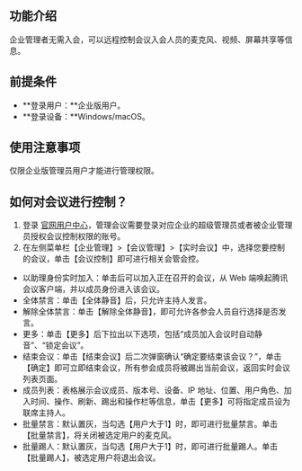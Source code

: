 

## 功能介绍
企业管理者无需入会，可以远程控制会议入会人员的麦克风、视频、屏幕共享等信息。

## 前提条件
- **登录用户：**企业版用户。
- **登录设备：**Windows/macOS。

## 使用注意事项
仅限企业版管理员用户才能进行管理权限。

## 如何对会议进行控制？	
1. 登录 [官网用户中心](https://meeting.tencent.com/user-center/personal-information)，管理会议需要登录对应企业的超级管理员或者被企业管理员授权会议控制权限的账号。
2. 在左侧菜单栏【企业管理】>【会议管理】>【实时会议】中，选择您要控制的会议，单击【会议控制】即可进行相关会管会控。
 - 以助理身份实时加入：单击后可以加入正在召开的会议，从 Web 端唤起腾讯会议客户端，并以成员身份进入该会议。
 - 全体禁言：单击【全体静音】后，只允许主持人发言。
 - 解除全体禁言：单击【解除全体静音】，即可允许各参会人员自行选择是否发言。
 - 更多：单击【更多】后下拉出以下选项，包括“成员加入会议时自动静音”、“锁定会议”。
 - 结束会议：单击【结束会议】后二次弹窗确认“确定要结束该会议？”，单击【确定】即可立即结束会议，所有参会成员将被踢出当前会议，返回实时会议列表页面。
 - 成员列表：表格展示会议成员、版本号、设备、IP 地址、位置、用户角色、加入时间、操作、刷新、踢出和操作栏等信息，单击【更多】可将指定成员设为联席主持人。
 - 批量禁言：默认置灰，当勾选【用户大于1】时，即可进行批量禁言。单击【批量禁言】，将关闭被选定用户的麦克风。
 - 批量踢人：默认置灰，当勾选【用户大于1】时，即可进行批量踢人。单击【批量踢人】，被选定用户将退出会议。
